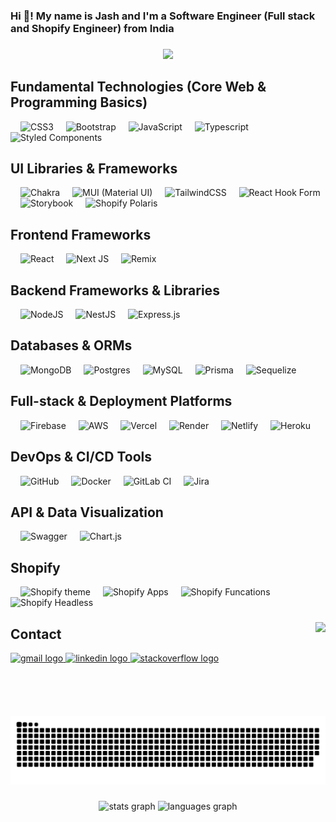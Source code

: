 <h3 align="left">Hi 👋! My name is Jash and I'm a Software Engineer (Full stack and Shopify Engineer) from India</h3>

###

<div align="center">
  <img src="https://profile-counter.glitch.me/jashpatel1306/count.svg?"  />
</div>

###

<h2>Fundamental Technologies (Core Web & Programming Basics)</h2>
<div align="left">
<img width="12" />
  <img src="https://img.shields.io/badge/css3-%231572B6.svg?style=for-the-badge&logo=css3&logoColor=white" height="30" alt="CSS3"  />
  <img width="12" />
    <img src="https://img.shields.io/badge/bootstrap-%238511FA.svg?style=for-the-badge&logo=bootstrap&logoColor=white" height="30" alt="Bootstrap"  />
    <img width="12" />
<img src="https://img.shields.io/badge/javascript-%23323330.svg?style=for-the-badge&logo=javascript&logoColor=%23F7DF1E" height="30" alt="JavaScript"  />
<img width="12" />
<img src="https://img.shields.io/badge/typescript-%23007ACC.svg?style=for-the-badge&logo=typescript&logoColor=white" height="30" alt="Typescript"  />
<img width="12" />
  <img src="https://img.shields.io/badge/styled--components-DB7093?style=for-the-badge&logo=styled-components&logoColor=white" height="30" alt="Styled Components"  />
</div>

<h2>UI Libraries & Frameworks</h2>
<div align="left">
<img width="12" />
  <img src="https://img.shields.io/badge/chakra-%234ED1C5.svg?style=for-the-badge&logo=chakraui&logoColor=white" height="30" alt="Chakra"  />
  <img width="12" />
  <img src="https://img.shields.io/badge/MUI-%230081CB.svg?style=for-the-badge&logo=mui&logoColor=white" height="30" alt="MUI (Material UI)"  />
   <img width="12" />
  <img src="https://img.shields.io/badge/tailwindcss-%2338B2AC.svg?style=for-the-badge&logo=tailwind-css&logoColor=white" height="30" alt="TailwindCSS"  />
  <img width="12" />
  <img src="https://img.shields.io/badge/React%20Hook%20Form-%23EC5990.svg?style=for-the-badge&logo=reacthookform&logoColor=white" height="30" alt="React Hook Form"  />
  <img width="12" />
  <img src="https://img.shields.io/badge/-Storybook-FF4785?style=for-the-badge&logo=storybook&logoColor=white" height="30" alt="Storybook"  />  
  <img width="12" />
  <img src="https://img.shields.io/badge/-shopifypolaris-FF4785?style=for-the-badge&logo=shopifypolaris&logoColor=white" height="30" alt="Shopify Polaris"  />
</div>

<h2>Frontend Frameworks</h2>
<div align="left">
<img width="12" />
  <img src="https://img.shields.io/badge/react-%2320232a.svg?style=for-the-badge&logo=react&logoColor=%2361DAFB" height="30" alt="React"  />
  <img width="12" />
  <img src="https://img.shields.io/badge/Next-black?style=for-the-badge&logo=next.js&logoColor=white" height="30" alt="Next JS"  />
  <img width="12" />
  <img src="https://img.shields.io/badge/remix-%23000.svg?style=for-the-badge&logo=remix&logoColor=white" height="30" alt="Remix"  />
</div>

<h2>Backend Frameworks & Libraries</h2>
<div align="left">
<img width="12" />
  <img src="https://img.shields.io/badge/node.js-6DA55F?style=for-the-badge&logo=node.js&logoColor=white" height="30" alt="NodeJS"  />
  <img width="12" />
  <img src="https://img.shields.io/badge/nestjs-%23E0234E.svg?style=for-the-badge&logo=nestjs&logoColor=white" height="30" alt="NestJS"  />
  <img width="12" />
  <img src="https://img.shields.io/badge/express.js-%23404d59.svg?style=for-the-badge&logo=express&logoColor=%2361DAFB" height="30" alt="Express.js"  />
  
</div>

<h2>Databases & ORMs</h2>
<div align="left">
<img width="12" />
  <img src="https://img.shields.io/badge/MongoDB-%234ea94b.svg?style=for-the-badge&logo=mongodb&logoColor=white" height="30" alt="MongoDB"  />
  <img width="12" />
  <img src="https://img.shields.io/badge/postgres-%23316192.svg?style=for-the-badge&logo=postgresql&logoColor=white" height="30" alt="Postgres"  />
  <img width="12" />
  <img src="https://img.shields.io/badge/mysql-4479A1.svg?style=for-the-badge&logo=mysql&logoColor=white" height="30" alt="MySQL"  />
  <img width="12" />
  <img src="https://img.shields.io/badge/Prisma-3982CE?style=for-the-badge&logo=Prisma&logoColor=white" height="30" alt="Prisma"  />
  <img width="12" />
  <img src="https://img.shields.io/badge/Sequelize-52B0E7?style=for-the-badge&logo=Sequelize&logoColor=white" height="30" alt="Sequelize"  />
  
</div>

<h2>Full-stack & Deployment Platforms</h2>
<div align="left">
  <img width="12" />
  <img src="https://img.shields.io/badge/firebase-a08021?style=for-the-badge&logo=firebase&logoColor=ffcd34" height="30" alt="Firebase"  />
  <img width="12" />
  <img src="https://img.shields.io/badge/AWS-%23FF9900.svg?style=for-the-badge&logo=amazon-aws&logoColor=white" height="30" alt="AWS"  />
  <img width="12" />
  <img src="https://img.shields.io/badge/vercel-%23000000.svg?style=for-the-badge&logo=vercel&logoColor=white" height="30" alt="Vercel"  />
  <img width="12" />
  <img src="https://img.shields.io/badge/Render-%46E3B7.svg?style=for-the-badge&logo=render&logoColor=white" height="30" alt="Render"  />
  <img width="12" />
  <img src="https://img.shields.io/badge/netlify-%23000000.svg?style=for-the-badge&logo=netlify&logoColor=#00C7B7" height="30" alt="Netlify"  />
  <img width="12" />
  <img src="https://img.shields.io/badge/heroku-%23430098.svg?style=for-the-badge&logo=heroku&logoColor=white" height="30" alt="Heroku"  />
  
</div>

<h2>DevOps & CI/CD Tools</h2>
<div align="left">
<img width="12" />
  <img src="https://img.shields.io/badge/github-%23121011.svg?style=for-the-badge&logo=github&logoColor=white" height="30" alt="GitHub"  />
  <img width="12" />
  <img src="https://img.shields.io/badge/docker-%230db7ed.svg?style=for-the-badge&logo=docker&logoColor=white" height="30" alt="Docker"  />
  <img width="12" />
  <img src="https://img.shields.io/badge/gitlab%20CI-%23181717.svg?style=for-the-badge&logo=gitlab&logoColor=white" height="30" alt="GitLab CI"  />
  <img width="12" />
  <img src="https://img.shields.io/badge/jira-%230A0FFF.svg?style=for-the-badge&logo=jira&logoColor=white" height="30" alt="Jira"  />
  
</div>

<h2>API & Data Visualization</h2>
<div align="left">
  <img width="12" />
  <img src="https://img.shields.io/badge/-Swagger-%23Clojure?style=for-the-badge&logo=swagger&logoColor=white" height="30" alt="Swagger"  />
  <img width="12" />
  <img src="https://img.shields.io/badge/chart.js-F5788D.svg?style=for-the-badge&logo=chart.js&logoColor=white" height="30" alt="Chart.js"  />
</div>

<h2>Shopify</h2>
<div align="left">
  <img width="12" />
  <img src="https://img.shields.io/badge/-shopifytheme-%23Clojure?style=for-the-badge&logo=shopifytheme&logoColor=white" height="30" alt="Shopify theme"  />
  <img width="12" />
  <img src="https://img.shields.io/badge/shopifyapps-F5788D.svg?style=for-the-badge&logo=shopifyapps&logoColor=white" height="30" alt="Shopify Apps"  />
  <img width="12" />
  <img src="https://img.shields.io/badge/shopifyfuncations-F5788D.svg?style=for-the-badge&logo=shopifyfuncations&logoColor=white" height="30" alt="Shopify Funcations"  />
  <img width="12" />
  <img src="https://img.shields.io/badge/shopifyheadless-F5788D.svg?style=for-the-badge&logo=shopifyheadless&logoColor=white" height="30" alt="Shopify Headless"  />
</div>

###

<img align="right" height="150" src="https://i.imgflip.com/65efzo.gif"  />

###
<h2>Contact</h2>
<div align="left">
  <a href="jashpatel1306@gmail.com" target="_blank">
    <img src="https://img.shields.io/static/v1?message=Gmail&logo=gmail&label=&color=D14836&logoColor=white&labelColor=&style=for-the-badge" height="35" alt="gmail logo"  />
  </a>
  <a href="https://www.linkedin.com/in/jashpatel1306/" target="_blank">
    <img src="https://img.shields.io/static/v1?message=LinkedIn&logo=linkedin&label=&color=0077B5&logoColor=white&labelColor=&style=for-the-badge" height="35" alt="linkedin logo"  />
  </a>
  <a href="https://stackoverflow.com/users/18240918/patel-jash" target="_blank">
    <img src="https://img.shields.io/static/v1?message=Stackoverflow&logo=stackoverflow&label=&color=FE7A16&logoColor=white&labelColor=&style=for-the-badge" height="35" alt="stackoverflow logo"  />
  </a>
</div>

###

<br clear="both">

<img src="https://raw.githubusercontent.com/mackhemss/mackhemss/output/snake.svg" alt="Snake animation" />

###

<div align="center">
  <img src="https://github-readme-stats.vercel.app/api?username=jashpatel1306&hide_title=false&hide_rank=false&show_icons=true&include_all_commits=true&count_private=true&disable_animations=false&theme=dracula&locale=en&hide_border=false&order=1" height="150" alt="stats graph"  />
  <img src="https://github-readme-stats.vercel.app/api/top-langs?username=jashpatel1306&locale=en&hide_title=false&layout=compact&card_width=320&langs_count=5&theme=dracula&hide_border=false&order=2" height="150" alt="languages graph"  />
</div>

###
